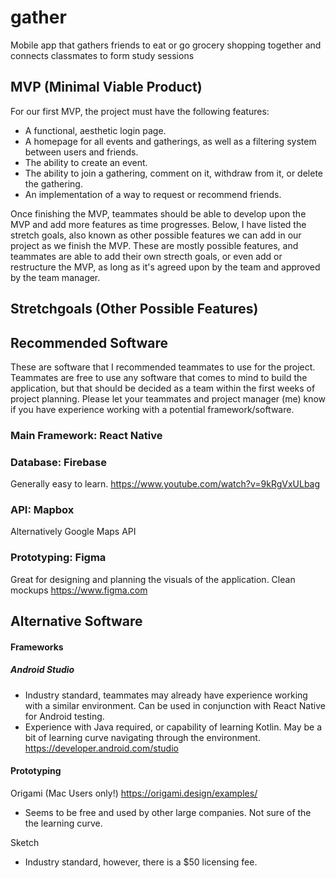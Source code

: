 # gather
Mobile app that gathers friends to eat or go grocery shopping together and connects classmates to form study sessions

## MVP (Minimal Viable Product)
   For our first MVP, the project must have the following features:
   
   - A functional, aesthetic login page.
   - A homepage for all events and gatherings, as well as a filtering system between users and friends.
   - The ability to create an event.
   - The ability to join a gathering, comment on it, withdraw from it, or delete the gathering.
   - An implementation of a way to request or recommend friends.
   
   Once finishing the MVP, teammates should be able to develop upon the MVP and add more features as time progresses. Below, I have listed the stretch goals, also known as other possible features we can add in our project as we finish the MVP. These are mostly possible features, and teammates are able to add their own strecth goals, or even add or restructure the MVP, as long as it's agreed upon by the team and approved by the team manager.
   
## Stretchgoals (Other Possible Features)

## Recommended Software
These are software that I recommended teammates to use for the project. Teammates are free to use any software that comes to mind to build the application, but that should be decided as a team within the first weeks of project planning. Please let your teammates and project manager (me) know if you have experience working with a potential framework/software.
   
### Main Framework: React Native 
   
### Database: Firebase
   Generally easy to learn. 
   https://www.youtube.com/watch?v=9kRgVxULbag
     
### API: Mapbox
   Alternatively Google Maps API
      
### Prototyping: Figma
   Great for designing and planning the visuals of the application. Clean mockups
   https://www.figma.com
   
## Alternative Software

#### Frameworks
   ##### Android Studio
   - Industry standard, teammates may already have experience working with a similar environment. Can be used in conjunction with React Native for Android testing.
   - Experience with Java required, or capability of learning Kotlin. May be a bit of learning curve navigating through the environment.
   https://developer.android.com/studio
   
#### Prototyping
   
   Origami (Mac Users only!)
   https://origami.design/examples/
   
   - Seems to be free and used by other large companies. Not sure of the the learning curve.
   
   Sketch
   
   - Industry standard, however, there is a $50 licensing fee. 
